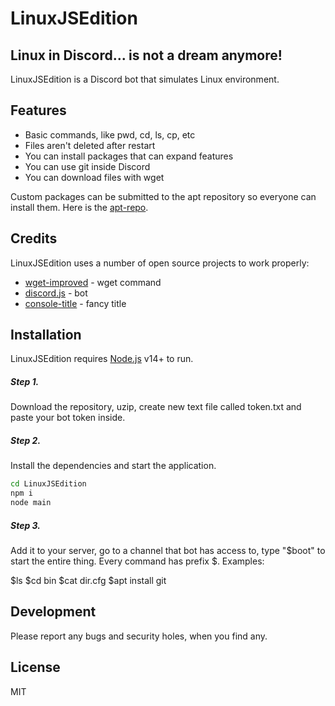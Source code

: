 # LinuxJSEdition
## Linux in Discord... is not a dream anymore!

LinuxJSEdition is a Discord bot that simulates Linux environment.

## Features

- Basic commands, like pwd, cd, ls, cp, etc
- Files aren't deleted after restart
- You can install packages that can expand features
- You can use git inside Discord
- You can download files with wget

Custom packages can be submitted to the apt repository so everyone can install them. Here is the [apt-repo].

## Credits

LinuxJSEdition uses a number of open source projects to work properly:

- [wget-improved] - wget command
- [discord.js] - bot
- [console-title] - fancy title

## Installation

LinuxJSEdition requires [Node.js](https://nodejs.org/) v14+ to run.

##### Step 1.
Download the repository, uzip, create new text file called token.txt and paste your bot token inside.
##### Step 2.
Install the dependencies and start the application.

```sh
cd LinuxJSEdition
npm i
node main
```

##### Step 3.
Add it to your server, go to a channel that bot has access to, type "$boot" to start the entire thing.
Every command has prefix $.
Examples:

$ls
$cd bin
$cat dir.cfg
$apt install git

## Development
Please report any bugs and security holes, when you find any.
## License

MIT

   [apt-repo]: <https://github.com/Davilarek/apt-repo>
   [wget-improved]: <https://github.com/bearjaws/node-wget>
   [discord.js]: <https://github.com/discordjs/discord.js/>
   [console-title]: <https://github.com/daguej/node-console-title>
   [dill]: <https://github.com/joemccann/dillinger>
   [git-repo-url]: <https://github.com/joemccann/dillinger.git>
   [node.js]: <http://nodejs.org>
